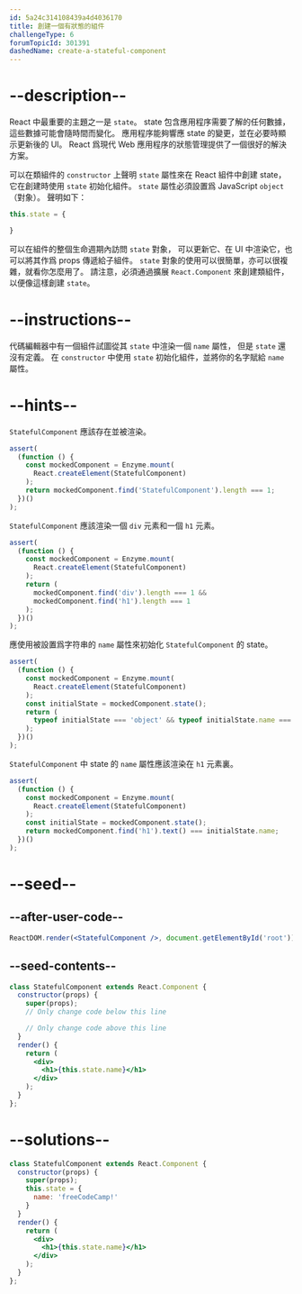 ```yaml
---
id: 5a24c314108439a4d4036170
title: 創建一個有狀態的組件
challengeType: 6
forumTopicId: 301391
dashedName: create-a-stateful-component
---
```


# --description--

React 中最重要的主題之一是 `state`。 state 包含應用程序需要了解的任何數據，這些數據可能會隨時間而變化。 應用程序能夠響應 state 的變更，並在必要時顯示更新後的 UI。 React 爲現代 Web 應用程序的狀態管理提供了一個很好的解決方案。

可以在類組件的 `constructor` 上聲明 `state` 屬性來在 React 組件中創建 state， 它在創建時使用 `state` 初始化組件。 `state` 屬性必須設置爲 JavaScript `object`（對象）。 聲明如下：

```jsx
this.state = {

}
```

可以在組件的整個生命週期內訪問 `state` 對象， 可以更新它、在 UI 中渲染它，也可以將其作爲 props 傳遞給子組件。 `state` 對象的使用可以很簡單，亦可以很複雜，就看你怎麼用了。 請注意，必須通過擴展 `React.Component` 來創建類組件，以便像這樣創建 `state`。

# --instructions--

代碼編輯器中有一個組件試圖從其 `state` 中渲染一個 `name` 屬性， 但是 `state` 還沒有定義。 在 `constructor` 中使用 `state` 初始化組件，並將你的名字賦給 `name` 屬性。

# --hints--

`StatefulComponent` 應該存在並被渲染。

```js
assert(
  (function () {
    const mockedComponent = Enzyme.mount(
      React.createElement(StatefulComponent)
    );
    return mockedComponent.find('StatefulComponent').length === 1;
  })()
);
```

`StatefulComponent` 應該渲染一個 `div` 元素和一個 `h1` 元素。

```js
assert(
  (function () {
    const mockedComponent = Enzyme.mount(
      React.createElement(StatefulComponent)
    );
    return (
      mockedComponent.find('div').length === 1 &&
      mockedComponent.find('h1').length === 1
    );
  })()
);
```

應使用被設置爲字符串的 `name` 屬性來初始化 `StatefulComponent` 的 state。

```js
assert(
  (function () {
    const mockedComponent = Enzyme.mount(
      React.createElement(StatefulComponent)
    );
    const initialState = mockedComponent.state();
    return (
      typeof initialState === 'object' && typeof initialState.name === 'string'
    );
  })()
);
```

`StatefulComponent` 中 state 的 `name` 屬性應該渲染在 `h1` 元素裏。

```js
assert(
  (function () {
    const mockedComponent = Enzyme.mount(
      React.createElement(StatefulComponent)
    );
    const initialState = mockedComponent.state();
    return mockedComponent.find('h1').text() === initialState.name;
  })()
);
```

# --seed--

## --after-user-code--

```jsx
ReactDOM.render(<StatefulComponent />, document.getElementById('root'))
```

## --seed-contents--

```jsx
class StatefulComponent extends React.Component {
  constructor(props) {
    super(props);
    // Only change code below this line

    // Only change code above this line
  }
  render() {
    return (
      <div>
        <h1>{this.state.name}</h1>
      </div>
    );
  }
};
```

# --solutions--

```jsx
class StatefulComponent extends React.Component {
  constructor(props) {
    super(props);
    this.state = {
      name: 'freeCodeCamp!'
    }
  }
  render() {
    return (
      <div>
        <h1>{this.state.name}</h1>
      </div>
    );
  }
};
```
